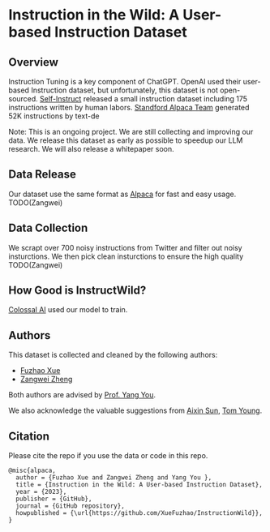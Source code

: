 # Instruction in the Wild: A User-based Instruction Dataset


## Overview

Instruction Tuning is a key component of ChatGPT. OpenAI used their user-based Instruction dataset, but unfortunately, this dataset is not open-sourced. [Self-Instruct](https://github.com/yizhongw/self-instruct) released a small instruction dataset including 175 instructions written by human labors. [Standford Alpaca Team](https://github.com/tatsu-lab/stanford_alpaca) generated 52K instructions by text-de 

Note: This is an ongoing project. We are still collecting and improving our data. We release this dataset as early as possible to speedup our LLM research. We will also release a whitepaper soon.

## Data Release

Our dataset use the same format as [Alpaca](https://github.com/tatsu-lab/stanford_alpaca) for fast and easy usage.
TODO(Zangwei)


## Data Collection

We scrapt over 700 noisy instructions from Twitter and filter out noisy insturctions. We then pick clean insturctions to ensure the high quality
TODO(Zangwei)

## How Good is InstructWild?

[Colossal AI](https://colossalai.org/) used our model to train.

## Authors

This dataset is collected and cleaned by the following authors:

- [Fuzhao Xue](https://xuefuzhao.github.io/)
- [Zangwei Zheng](https://zhengzangw.github.io/)

Both authors are advised by [Prof. Yang You](https://www.comp.nus.edu.sg/~youy/). 

We also acknowledge the valuable suggestions from [Aixin Sun](https://personal.ntu.edu.sg/axsun/), [Tom Young](https://tomyoung903.github.io/).

## Citation

Please cite the repo if you use the data or code in this repo.

```
@misc{alpaca,
  author = {Fuzhao Xue and Zangwei Zheng and Yang You },
  title = {Instruction in the Wild: A User-based Instruction Dataset},
  year = {2023},
  publisher = {GitHub},
  journal = {GitHub repository},
  howpublished = {\url{https://github.com/XueFuzhao/InstructionWild}},
}
```
